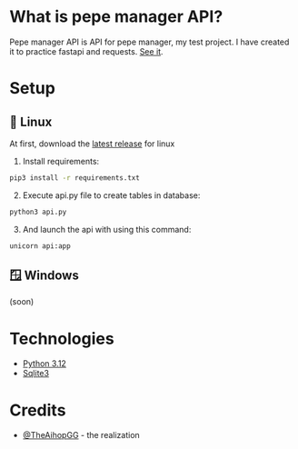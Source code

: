 # What is pepe manager API?

Pepe manager API is API for pepe manager, my test project. I have created it to practice fastapi and requests. [See it](https://github.com/TheAihopGG/pepe_manager).

# Setup

## 🐧 Linux

At first, download the [latest release](https://github.com/TheAihopGG/pepe_manager_api/releases/latest) for linux

1. Install requirements:
```bash
pip3 install -r requirements.txt
```

2. Execute api.py file to create tables in database:
```bash
python3 api.py
```

3. And launch the api with using this command:
```bash
unicorn api:app
```

## 🪟 Windows

(soon)

# Technologies

- [Python 3.12](https://www.python.org/)
- [Sqlite3](https://www.sqlite.org/)

# Credits

- [@TheAihopGG](https://github.com/TheAihopGG) - the realization

